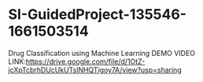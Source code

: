 # SI-GuidedProject-135546-1661503514
Drug Classification using Machine Learning
DEMO VIDEO LINK:https://drive.google.com/file/d/1OtZ-jcXpTcbrhDUcUkUTslNHQTigoy7A/view?usp=sharing
